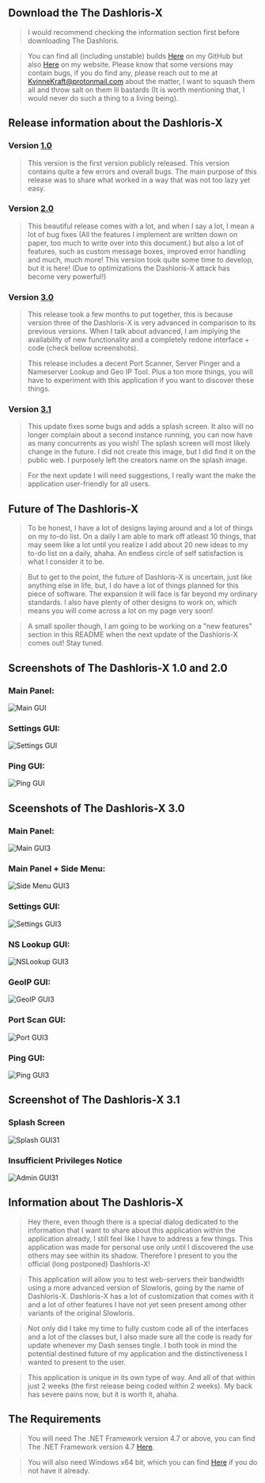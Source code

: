 ## Download the The Dashloris-X
>I would recommend checking the information section first before downloading The Dashloris.

>You can find all (including unstable) builds [Here](https://github.com/KvinneKraft/Software/tree/main/TheDashlorisX/application) on my GitHub but also [Here](https://pugpawz.com) on my website.  Please know that some versions may contain bugs, if you do find any, please reach out to me at KvinneKraft@protonmail.com about the matter, I want to squash them all and throw salt on them lil bastards (It is worth mentioning that, I would never do such a thing to a living being).
##
## Release information about the Dashloris-X
### Version [1.0](https://github.com/KvinneKraft/Software/raw/main/TheDashlorisX/application/1.0/Dashloris-X.exe?raw=true)
> This version is the first version publicly released.  This version contains quite a few errors and overall bugs.  The main purpose of this release was to share what worked in a way that was not too lazy yet easy.
### Version [2.0](https://github.com/KvinneKraft/Software/raw/main/TheDashlorisX/application/2.0/Dashloris-X.exe?raw=true)
> This beautiful release comes with a lot, and when I say a lot, I mean a lot of bug fixes (All the features I implement are written down on paper, too much to write over into this document.) but also a lot of features, such as custom message boxes, improved error handling and much, much more!  This version took quite some time to develop, but it is here!  (Due to optimizations the Dashloris-X attack has become very powerful!)
### Version [3.0](https://github.com/KvinneKraft/Software/raw/main/TheDashlorisX/application/3.0/TheDashloris-X.exe?raw=true)
> This release took a few months to put together, this is because version three of the Dashloris-X is very advanced in comparison to its previous versions.  When I talk about advanced, I am implying the availability of new functionality and a completely redone interface + code (check bellow screenshots).

> This release includes a decent Port Scanner, Server Pinger and a Nameserver Lookup and Geo IP Tool.  Plus a ton more things, you will have to experiment with this application if you want to discover these things. 
### Version [3.1](https://github.com/KvinneKraft/Software/raw/main/TheDashlorisX/application/3.1/TheDashloris-X.exe?raw=true)
> This update fixes some bugs and adds a splash screen.  It also will no longer complain about a second instance running, you can now have as many concurrents as you wish!  The splash screen will most likely change in the future.  I did not create this image, but I did find it on the public web.  I purposely left the creators name on the splash image.  

> For the next update I will need suggestions, I really want the make the application user-friendly for all users.
##
## Future of The Dashloris-X
>To be honest, I have a lot of designs laying around and a lot of things on my to-do list.  On a daily I am able to mark off atleast 10 things, that may seem like a lot until you realize I add about 20 new ideas to my to-do list on a daily, ahaha.  An endless circle of self satisfaction is what I consider it to be.

>But to get to the point, the future of Dashloris-X is uncertain, just like anything else in life, but, I do have a lot of things planned for this piece of software.  The expansion it will face is far beyond my ordinary standards.  I also have plenty of other designs to work on, which means you will come across a lot on my page very soon!

>A small spoiler though, I am going to be working on a "new features" section in this README when the next update of the Dashloris-X comes out!  Stay tuned.
##
## Screenshots of The Dashloris-X 1.0 and 2.0
### Main Panel:
![Main GUI](Screenshots/main-gui.png)
### Settings GUI:
![Settings GUI](Screenshots/settings-gui.png)
### Ping GUI:
![Ping GUI](Screenshots/ping-gui.png)
##
## Sceenshots of The Dashloris-X 3.0
### Main Panel:
![Main GUI3](Screenshots/main-gui3.png)
### Main Panel + Side Menu:
![Side Menu GUI3](Screenshots/side-menu3.png)
### Settings GUI: 
![Settings GUI3](Screenshots/settings-gui3.png)
### NS Lookup GUI:
![NSLookup GUI3](Screenshots/nslookup-gui3.png)
### GeoIP GUI:
![GeoIP GUI3](Screenshots/geoip-gui3.png)
### Port Scan GUI:
![Port GUI3](Screenshots/portscan-gui3.png)
### Ping GUI:
![Ping GUI3](Screenshots/ping-gui3.png)
## Screenshot of The Dashloris-X 3.1
### Splash Screen
![Splash GUI31](Screenshots/splash31.png)
### Insufficient Privileges Notice
![Admin GUI31](Screenshots/admin31.png)
##
## Information about The Dashloris-X
>Hey there, even though there is a special dialog dedicated to the information that I want to share about this application within the application already, I still feel like I have to address a few things.  This application was made for personal use only until I discovered the use others may see within its shadow.  Therefore I present to you the official (long postponed) Dashloris-X!  

>This application will allow you to test web-servers their bandwidth using a more advanced version of Slowloris, going by the name of Dashloris-X. Dashloris-X has a lot of customization that comes with it and a lot of other features I have not yet seen present among other variants of the original Slowloris.

>Not only did I take my time to fully custom code all of the interfaces and a lot of the classes but, I also made sure all the code is ready for update whenever my Dash senses tingle.  I both took in mind the potential destined future of my application and the distinctiveness I wanted to present to the user.  

>This application is unique in its own type of way.  And all of that within just 2 weeks (the first release being coded within 2 weeks).  My back has severe pains now, but it is worth it, ahaha.
##
## The Requirements
> You will need The .NET Framework version 4.7 or above, you can find The .NET Framework version 4.7 [Here](https://dotnet.microsoft.com/download/dotnet-framework/net47).

> You will also need Windows x64 bit, which you can find [Here](https://www.microsoft.com/en-us/windows) if you do not have it already.